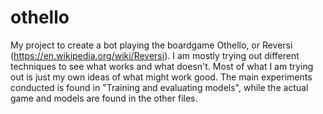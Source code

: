 # othello
My project to create a bot playing the boardgame Othello, or Reversi (https://en.wikipedia.org/wiki/Reversi). I am mostly trying out different techniques to see what works and what doesn't. Most of what I am trying out is just my own ideas of what might work good. The main experiments conducted is found in "Training and evaluating models", while the actual game and models are found in the other files. 

